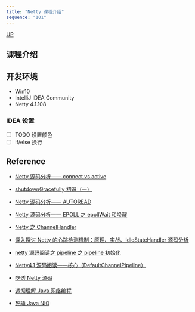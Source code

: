 ```yaml
---
title: "Netty 课程介绍"
sequence: "101"
---
```


[UP](/netty.html)

## 课程介绍



## 开发环境

- Win10
- IntelliJ IDEA Community
- Netty 4.1.108

### IDEA 设置

- [ ] TODO 设置颜色
- [ ] If/else 换行

## Reference

- [Netty 源码分析—— connect vs active](https://juejin.cn/post/6844903666344787975)
- [shutdownGracefully 初识（一）](https://blog.csdn.net/m0_45406092/article/details/104513095)
- [Netty 源码分析—— AUTOREAD](https://juejin.cn/post/6844903636275822599)
- [Netty 源码分析—— EPOLL 之 epollWait 和唤醒](https://juejin.cn/post/6844903726260584455)

- [Netty 之 ChannelHandler](https://juejin.cn/post/6882922270357094407)
- [深入探讨 Netty 的心跳检测机制：原理、实战、IdleStateHandler 源码分析](https://developer.aliyun.com/article/1410043)
- [netty 源码阅读之 pipeline 之 pipeline 初始化](https://blog.csdn.net/fst438060684/article/details/81661226)
- [Netty4.1 源码阅读——核心（DefaultChannelPipeline）](https://www.skjava.com/article/2396147800)

- [吃透 Netty 源码](https://www.skjava.com/series/1991814714)

- [透彻理解 Java 网络编程](https://www.skjava.com/series/1613871400)
- [死磕 Java NIO](https://www.skjava.com/series/1100127232)

